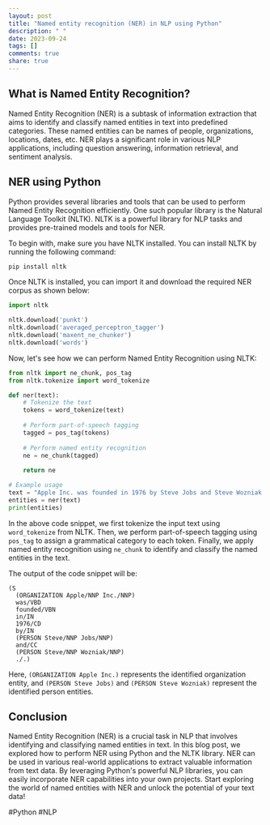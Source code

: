 ```yaml
---
layout: post
title: "Named entity recognition (NER) in NLP using Python"
description: " "
date: 2023-09-24
tags: []
comments: true
share: true
---
```


## What is Named Entity Recognition?

Named Entity Recognition (NER) is a subtask of information extraction that aims to identify and classify named entities in text into predefined categories. These named entities can be names of people, organizations, locations, dates, etc. NER plays a significant role in various NLP applications, including question answering, information retrieval, and sentiment analysis.

## NER using Python

Python provides several libraries and tools that can be used to perform Named Entity Recognition efficiently. One such popular library is the Natural Language Toolkit (NLTK). NLTK is a powerful library for NLP tasks and provides pre-trained models and tools for NER.

To begin with, make sure you have NLTK installed. You can install NLTK by running the following command:

```python
pip install nltk
```

Once NLTK is installed, you can import it and download the required NER corpus as shown below:

```python
import nltk

nltk.download('punkt')
nltk.download('averaged_perceptron_tagger')
nltk.download('maxent_ne_chunker')
nltk.download('words')
```

Now, let's see how we can perform Named Entity Recognition using NLTK:

```python
from nltk import ne_chunk, pos_tag
from nltk.tokenize import word_tokenize

def ner(text):
    # Tokenize the text
    tokens = word_tokenize(text)
    
    # Perform part-of-speech tagging
    tagged = pos_tag(tokens)
    
    # Perform named entity recognition
    ne = ne_chunk(tagged)
    
    return ne

# Example usage
text = "Apple Inc. was founded in 1976 by Steve Jobs and Steve Wozniak."
entities = ner(text)
print(entities)
```

In the above code snippet, we first tokenize the input text using `word_tokenize` from NLTK. Then, we perform part-of-speech tagging using `pos_tag` to assign a grammatical category to each token. Finally, we apply named entity recognition using `ne_chunk` to identify and classify the named entities in the text.

The output of the code snippet will be:

```
(S
  (ORGANIZATION Apple/NNP Inc./NNP)
  was/VBD
  founded/VBN
  in/IN
  1976/CD
  by/IN
  (PERSON Steve/NNP Jobs/NNP)
  and/CC
  (PERSON Steve/NNP Wozniak/NNP)
  ./.)
```

Here, `(ORGANIZATION Apple Inc.)` represents the identified organization entity, and `(PERSON Steve Jobs)` and `(PERSON Steve Wozniak)` represent the identified person entities.

## Conclusion

Named Entity Recognition (NER) is a crucial task in NLP that involves identifying and classifying named entities in text. In this blog post, we explored how to perform NER using Python and the NLTK library. NER can be used in various real-world applications to extract valuable information from text data. By leveraging Python's powerful NLP libraries, you can easily incorporate NER capabilities into your own projects. Start exploring the world of named entities with NER and unlock the potential of your text data!

#Python #NLP